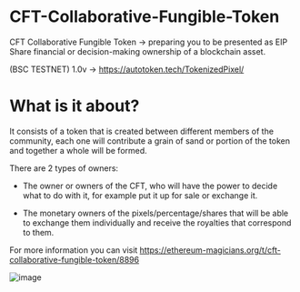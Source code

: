 # CFT-Collaborative-Fungible-Token
CFT Collaborative Fungible Token -> preparing you to be presented as EIP
Share financial or decision-making ownership of a blockchain asset.

(BSC TESTNET) 1.0v -> https://autotoken.tech/TokenizedPixel/

# What is it about?

It consists of a token that is created between different members of the community, each one will contribute a grain of sand or portion of the token and together a whole will be formed.

There are 2 types of owners:

  - The owner or owners of the CFT, who will have the power to decide what to do with it, for example put it up for sale or exchange it.

  - The monetary owners of the pixels/percentage/shares that will be able to exchange them individually and receive the royalties that correspond to them.

For more information you can visit https://ethereum-magicians.org/t/cft-collaborative-fungible-token/8896 

![image](https://user-images.githubusercontent.com/57547835/167258662-fd86b969-7403-4df2-b7cd-ea433d114748.png)
